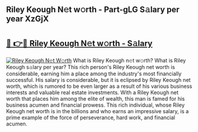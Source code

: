 ## Riley Keough N𝚎t w𝚘rth - Part-gLG S𝚊lary per year XzGjX

# <h2><a href="http://gc4phv.nevu.top/?p=Riley+Keough">🔗 👉🔴 Riley Keough N𝚎t w𝚘rth - S𝚊lary</a></h2>

[![Riley Keough N𝚎t W𝚘rth](https://i.imgur.com/Oavwk0R.jpeg)](http://gc4phv.nevu.top/?p=Riley+Keough)
What is Riley Keough n𝚎t w𝚘rth? What is Riley Keough s𝚊lary per year?
This rich person's Riley Keough net worth is considerable, earning him a place among the industry's most financially successful. His salary is considerable, but it is eclipsed by Riley Keough net worth, which is rumored to be even larger as a result of his various business interests and valuable real estate investments. With a Riley Keough net worth that places him among the elite of wealth, this man is famed for his business acumen and financial prowess. This rich individual, whose Riley Keough net worth is in the billions and who earns an impressive salary, is a prime example of the force of perseverance, hard work, and financial acumen.
